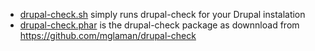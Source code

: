 * [drupal-check.sh](https://github.com/sdemi/drupal-docs/blob/master/assets/drupal-check.sh) simply runs drupal-check for your Drupal instalation
* [drupal-check.phar](https://github.com/sdemi/drupal-docs/blob/master/assets/drupal-check.phar) is the drupal-check package as downnload from https://github.com/mglaman/drupal-check
